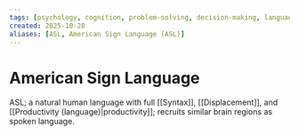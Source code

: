 ```yaml
---
tags: [psychology, cognition, problem-solving, decision-making, language, intelligence, testing, heuristics, bias]
created: 2025-10-20
aliases: [ASL, American Sign Language (ASL)]
---
```

# American Sign Language

ASL; a natural human language with full [[Syntax]], [[Displacement]], and [[Productivity (language)|productivity]]; recruits similar brain regions as spoken language.
